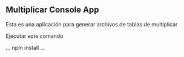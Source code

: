 

## Multiplicar Console App

Esta es una aplicación para generar archivos de tablas de multiplicar 

Ejecutar este comando

...
npm install
...